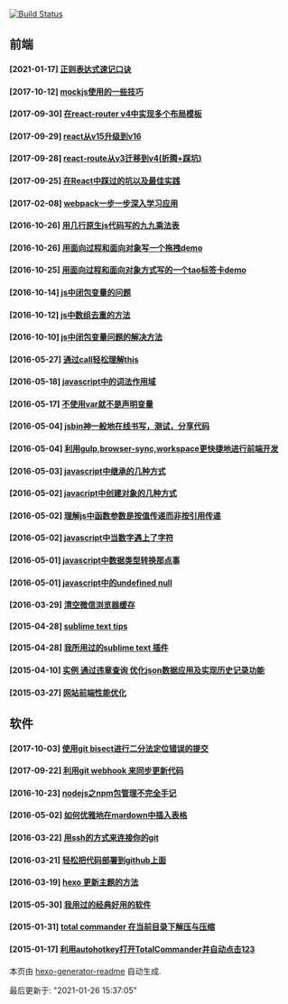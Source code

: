 [![Build Status](https://travis-ci.com/buxuku/buxuku.github.io.svg?branch=master)](https://travis-ci.com/buxuku/buxuku.github.io)
## 前端
#### [2021-01-17] [正则表达式速记口诀](https://blog.linxiaodong.com/2021/01/17/regexp-memonic/)
#### [2017-10-12] [mockjs使用的一些技巧](https://blog.linxiaodong.com/2017/10/12/mockjs-skills/)
#### [2017-09-30] [在react-router v4中实现多个布局模板](https://blog.linxiaodong.com/2017/09/30/multiple-layouts-with-react-router-v4/)
#### [2017-09-29] [react从v15升级到v16](https://blog.linxiaodong.com/2017/09/29/update-react-from-v15-to-v16/)
#### [2017-09-28] [react-route从v3迁移到v4(折腾+踩坑)](https://blog.linxiaodong.com/2017/09/28/Migrating-react-route-v3-to-v4/)
#### [2017-09-25] [在React中踩过的坑以及最佳实践](https://blog.linxiaodong.com/2017/09/25/React-pits-and-best-practices/)
#### [2017-02-08] [webpack一步一步深入学习应用](https://blog.linxiaodong.com/2017/02/08/webpack-step-by-step/)
#### [2016-10-26] [用几行原生js代码写的九九乘法表](https://blog.linxiaodong.com/2016/10/26/a-Multiplication-Table-demo/)
#### [2016-10-26] [用面向过程和面向对象写一个拖拽demo](https://blog.linxiaodong.com/2016/10/26/a-drap-demo/)
#### [2016-10-25] [用面向过程和面向对象方式写的一个tao标签卡demo](https://blog.linxiaodong.com/2016/10/25/a-tab-demo/)
#### [2016-10-14] [js中闭包变量的问题](https://blog.linxiaodong.com/2016/10/14/closure-bind-vars/)
#### [2016-10-12] [js中数组去重的方法](https://blog.linxiaodong.com/2016/10/12/array-unique/)
#### [2016-10-10] [js中闭包变量问题的解决方法](https://blog.linxiaodong.com/2016/10/10/closure-vars/)
#### [2016-05-27] [通过call轻松理解this](https://blog.linxiaodong.com/2016/05/27/this/)
#### [2016-05-18] [javascript中的词法作用域](https://blog.linxiaodong.com/2016/05/18/scop/)
#### [2016-05-17] [不使用var就不是声明变量](https://blog.linxiaodong.com/2016/05/17/js-out-of-use-var/)
#### [2016-05-04] [jsbin神一般地在线书写，测试，分享代码](https://blog.linxiaodong.com/2016/05/04/jsbin/)
#### [2016-05-04] [利用gulp,browser-sync,workspace更快捷地进行前端开发](https://blog.linxiaodong.com/2016/05/04/gulp-browser-sync-workspace/)
#### [2016-05-03] [javascript中继承的几种方式](https://blog.linxiaodong.com/2016/05/03/js-extend-method/)
#### [2016-05-02] [javacript中创建对象的几种方式](https://blog.linxiaodong.com/2016/05/02/js-creat-object-method/)
#### [2016-05-02] [理解js中函数参数是按值传递而非按引用传递](https://blog.linxiaodong.com/2016/05/02/js-function-arguments/)
#### [2016-05-02] [javascript中当数字遇上了字符](https://blog.linxiaodong.com/2016/05/02/js-number-string/)
#### [2016-05-01] [javascript中数据类型转换那点事](https://blog.linxiaodong.com/2016/05/01/js-type-conversion/)
#### [2016-05-01] [javascript中的undefined null](https://blog.linxiaodong.com/2016/05/01/js-undefined-null/)
#### [2016-03-29] [清空微信浏览器缓存](https://blog.linxiaodong.com/2016/03/29/clean-weixin-webview-local-storage/)
#### [2015-04-28] [sublime text tips](https://blog.linxiaodong.com/2015/04/28/20150428-sublime-text-tips/)
#### [2015-04-28] [我所用过的sublime text 插件](https://blog.linxiaodong.com/2015/04/28/20150428-sublime-text-plug/)
#### [2015-04-10] [实例 通过违章查询 优化json数据应用及实现历史记录功能](https://blog.linxiaodong.com/2015/04/10/20150410-illegal-json-history/)
#### [2015-03-27] [网站前端性能优化](https://blog.linxiaodong.com/2015/03/27/20150327-web-optimization/)
## 软件
#### [2017-10-03] [使用git bisect进行二分法定位错误的提交](https://blog.linxiaodong.com/2017/10/03/git-bisect/)
#### [2017-09-22] [利用git webhook 来同步更新代码](https://blog.linxiaodong.com/2017/09/22/use-git-webhook-to-update-website/)
#### [2016-10-23] [nodejs之npm包管理不完全手记](https://blog.linxiaodong.com/2016/10/23/nodejs-npm/)
#### [2016-05-02] [如何优雅地在mardown中插入表格](https://blog.linxiaodong.com/2016/05/02/how-creat-tables-into-your-markdown-file/)
#### [2016-03-22] [用ssh的方式来连接你的git](https://blog.linxiaodong.com/2016/03/22/20160322-git-with-ssh/)
#### [2016-03-21] [轻松把代码部署到github上面](https://blog.linxiaodong.com/2016/03/21/20160321-push-my-code-on-github/)
#### [2016-03-19] [hexo 更新主题的方法](https://blog.linxiaodong.com/2016/03/19/20160319-hexo-update-theme/)
#### [2015-05-30] [我用过的经典好用的软件](https://blog.linxiaodong.com/2015/05/30/20150530-good-soft/)
#### [2015-01-31] [total commander 在当前目录下解压与压缩](https://blog.linxiaodong.com/2015/01/31/20150131-total-commander-extract-and-compress/)
#### [2015-01-17] [利用autohotkey打开TotalCommander并自动点击123](https://blog.linxiaodong.com/2015/01/17/tc-ahk/)

本页由 [hexo-generator-readme](https://www.npmjs.com/package/hexo-generator-readme) 自动生成.

最后更新于: "2021-01-26 15:37:05"
